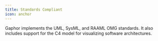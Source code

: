 ```yaml
---
title: Standards Compliant
icon: anchor
---
```


Gaphor implements the UML, SysML, and RAAML OMG standards. It also includes
support for the C4 model for visualizing software architectures.
